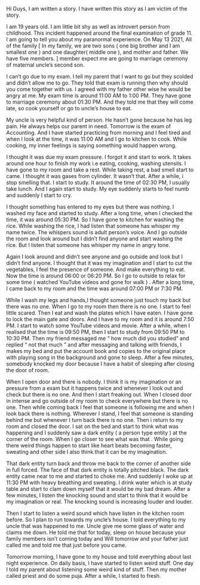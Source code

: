 Hi Guys, I am written a story. I have written this story as I am victim of the story.

I am 19 years old. I am little bit shy as well as introvert person from childhood. This incident happened around the final examination of grade 11. I am going to tell you about my paranormal experience. On May 13 2021, All of the family [ In my family, we are two sons ( one big brother and I am smallest one ) and one daughter( middle one ), and mother and father. We have five members. ] member expect me are going to marriage ceremony of maternal uncle’s second son. 

I can’t go due to my exam. I tell my parent that I want to go but they scolded and didn’t allow me to go. They told that exam is running then why should you come together with us. I agreed with my father other wise he would be angry at me. My exam time is around 11:00 AM to 1:00 PM. They have gone to marriage ceremony about 01:30 PM. And they told me that they will come late, so cook yourself or go to uncle’s house to eat. 

My uncle is very helpful kind of person. He hasn’t gone because he has leg pain. He always helps our parent in need. Tomorrow is the exam of Accounting. And I have started practicing from morning and I feel tired and when I look at the time, it was 11:00 AM  and I go to kitchen to cook. While cooking, my inner feelings is saying something would happen wrong.

I thought it was due my exam pressure. I forgot it and start to work. It takes around one hour to finish my work i.e eating, cooking, washing utensils. I have gone to my room and take a rest. While taking rest, a bad smell start to came. I thought it was gases from cylinder. It wasn’t that. After a while, i stop smelling that. I start to study. It around the time of 02:30 PM, I usually take lunch. And I again start to study. My eye suddenly starts to feel numb and suddenly I start to cry. 

I thought something has entered to my eyes but there was nothing. I washed my face and started to study. After a long time, when I checked the time, it was around 05:30 PM. So I have gone to kitchen for washing the rice.  While washing the rice, I had listen that someone has whisper my name twice. The whispers sound is adult person’s voice. And I go outside the room and look around but I didn’t find anyone and start washing the rice. But I listen that someone has whisper my name in angry tone. 

Again I look around and didn’t see anyone and go outside and look but I didn’t find anyone. I thought that it was my imagination and I start to cut the vegetables, I feel the presence of someone. And make everything to eat. Now the time is around 06:00 or 06:20 PM. So I go to outside to relax for some time ( watched YouTube videos and gone for walk ) . After a long time, I came back to my room and the time was around 07:00 PM or 7:30 PM. 

While I wash my legs and hands,I thought someone just touch my back but there was no one. When I go to my room then there is no one. I start to feel little scared. Then I eat and wash the plates which I have eaten. I have gone to lock the main gate and doors. And I have to my room and it is around 7:50 PM. I start to watch some YouTube videos and movie. After a while, when I realised that the time is 09:50 PM, then I start to study from 09:50 PM to 10:30 PM. Then my friend messaged me “ how much did you studied” and replied “ not that much ” and after messaging and talking with friends, I makes my bed and put the account book and copies to the original place with playing song in the background and gone to sleep. After a few minutes, somebody knocked my door because I have a habit of sleeping after closing the door of room. 

When I open door and there is nobody. I think it is my imagination or an pressure from a exam but it happens twice and whenever I look out and check but there is no one. And  then I start freaking out. When I closed door in intense and go outside of my room to check everywhere but there is no one. Then while coming back I feel that someone is following me and when I look back there is nothing. Wherever I stand, I feel that someone is standing behind me but whenever I turn back there is no one. Then i return to my room and closed the door. I sat on the bed and start to think what was happening and I suddenly saw a dark entity ( a person type entity ) at the corner of the room. When I go closer to see what was that . While going there weird things happen to start like heart beats becoming faster, sweating and other side I also think that it can be my imagination.

That dark entity turn back and throw me back to the corner of another side in full forced. The face of that dark entity is totally pitched black. The dark entity came near to me and started to choke me. And suddenly I woke up at 11:30 PM with heavy breathing and sweating. I drink water which is at study table and start to clam down myself that it would be my bad dream. After a few minutes, I listen the knocking sound and start to think that it would be my imagination or real. The knocking sound is increasing louder and louder. 

Then I start to listen a weird sound which have listen in the kitchen room before. So I plan to run towards my uncle’s house. I told everything to my uncle that was happened to me. Uncle give me some glass of water and claims me down. He told me that for today,  sleep on house because your family members isn’t coming today and Will tomorrow and your father just called me and told me that just before you came. 

Tomorrow morning, I have gone to my house and told everything about last night experience. On daily basis, I have started to listen weird stuff. One day I told my parent about listening some weird kind of stuff. Then my mother called priest and do some puja. After a while, I started to fresh.